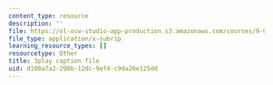 ```yaml
---
content_type: resource
description: ''
file: https://ol-ocw-studio-app-production.s3.amazonaws.com/courses/9-00sc-introduction-to-psychology-fall-2011/d100a7a2290b12dc9ef4c9da26e125dd_Vko17una2Zw.srt
file_type: application/x-subrip
learning_resource_types: []
resourcetype: Other
title: 3play caption file
uid: d100a7a2-290b-12dc-9ef4-c9da26e125dd
---
```

